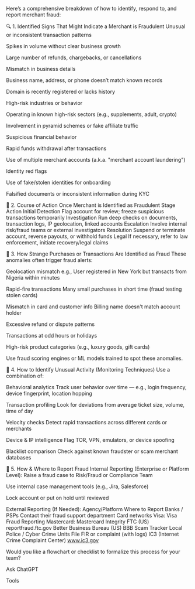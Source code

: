 Here’s a comprehensive breakdown of how to identify, respond to, and report merchant fraud:

🔍 1. Identified Signs That Might Indicate a Merchant is Fraudulent
Unusual or inconsistent transaction patterns

Spikes in volume without clear business growth

Large number of refunds, chargebacks, or cancellations

Mismatch in business details

Business name, address, or phone doesn’t match known records

Domain is recently registered or lacks history

High-risk industries or behavior

Operating in known high-risk sectors (e.g., supplements, adult, crypto)

Involvement in pyramid schemes or fake affiliate traffic

Suspicious financial behavior

Rapid funds withdrawal after transactions

Use of multiple merchant accounts (a.k.a. "merchant account laundering")

Identity red flags

Use of fake/stolen identities for onboarding

Falsified documents or inconsistent information during KYC

🚨 2. Course of Action Once Merchant is Identified as Fraudulent
Stage	Action
Initial Detection	Flag account for review; freeze suspicious transactions temporarily
Investigation	Run deep checks on documents, transaction logs, IP geolocation, linked accounts
Escalation	Involve internal risk/fraud teams or external investigators
Resolution	Suspend or terminate account, reverse payouts, or withhold funds
Legal	If necessary, refer to law enforcement, initiate recovery/legal claims

🛒 3. How Strange Purchases or Transactions Are Identified as Fraud
These anomalies often trigger fraud alerts:

Geolocation mismatch
e.g., User registered in New York but transacts from Nigeria within minutes

Rapid-fire transactions
Many small purchases in short time (fraud testing stolen cards)

Mismatch in card and customer info
Billing name doesn't match account holder

Excessive refund or dispute patterns

Transactions at odd hours or holidays

High-risk product categories (e.g., luxury goods, gift cards)

Use fraud scoring engines or ML models trained to spot these anomalies.

🧭 4. How to Identify Unusual Activity (Monitoring Techniques)
Use a combination of:

Behavioral analytics
Track user behavior over time — e.g., login frequency, device fingerprint, location hopping

Transaction profiling
Look for deviations from average ticket size, volume, time of day

Velocity checks
Detect rapid transactions across different cards or merchants

Device & IP intelligence
Flag TOR, VPN, emulators, or device spoofing

Blacklist comparison
Check against known fraudster or scam merchant databases

📢 5. How & Where to Report Fraud
Internal Reporting (Enterprise or Platform Level):
Raise a fraud case to Risk/Fraud or Compliance Team

Use internal case management tools (e.g., Jira, Salesforce)

Lock account or put on hold until reviewed

External Reporting (If Needed):
Agency/Platform	Where to Report
Banks / PSPs	Contact their fraud support department
Card networks	Visa: Visa Fraud Reporting
Mastercard: Mastercard Integrity
FTC (US)	reportfraud.ftc.gov
Better Business Bureau (US)	BBB Scam Tracker
Local Police / Cyber Crime Units	File FIR or complaint (with logs)
IC3 (Internet Crime Complaint Center)	www.ic3.gov

Would you like a flowchart or checklist to formalize this process for your team?









Ask ChatGPT



Tools


